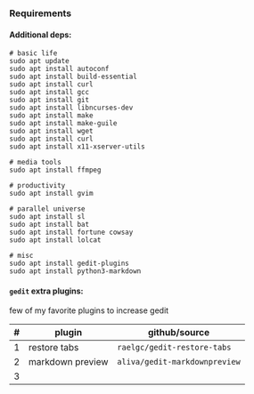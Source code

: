 ### Requirements

#### Additional deps:

	# basic life
	sudo apt update
	sudo apt install autoconf
	sudo apt install build-essential
	sudo apt install curl
	sudo apt install gcc
	sudo apt install git
	sudo apt install libncurses-dev
	sudo apt install make
	sudo apt install make-guile
	sudo apt install wget
	sudo apt install curl
	sudo apt install x11-xserver-utils

	# media tools
	sudo apt install ffmpeg

	# productivity
	sudo apt install gvim

	# parallel universe
	sudo apt install sl
	sudo apt install bat
	sudo apt install fortune cowsay
	sudo apt install lolcat

	# misc
	sudo apt install gedit-plugins
	sudo apt install python3-markdown


#### `gedit` extra plugins:

few of my favorite plugins to increase gedit

|#|plugin|github/source
|-|-|-
|1|restore tabs|`raelgc/gedit-restore-tabs`
|2|markdown preview|`aliva/gedit-markdownpreview`
|3|   |   |   |   |
